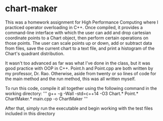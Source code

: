 # chart-maker
This was a homework assignment for High Performance Computing where I practiced operator overloading in C++. Once compiled, it provides a command-line interface with which the user can add and drop cartesian coordinate points to a Chart object, then perform certain operations on those points. The user can scale points up or down, add or subtract data from files, save the current chart to a text file, and print a histogram of the Chart's quadrant distribution.

It wasn't too advanced as far was what I've done in the class, but it was good practice with OOP in C++. Point.h and Point.cpp are both written by my professor, Dr. Rao. Otherwise, aside from twenty or so lines of code for the main method and the run method, this was all written myself.

To run this code, compile it all together using the following command in the working directory:
'''
    g++ -g -Wall -std=c++14 -O3 Chart.* Point.* ChartMaker.* main.cpp -o ChartMaker
'''

After that, simply run the executable and begin working with the test files included in this directory
